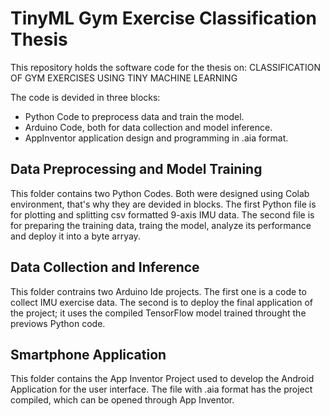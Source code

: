 # TinyML Gym Exercise Classification Thesis

This repository holds the software code for the thesis on: CLASSIFICATION OF GYM EXERCISES USING TINY MACHINE LEARNING

The code is devided in three blocks: 
- Python Code to preprocess data and train the model.
- Arduino Code, both for data collection and model inference.
- AppInventor application design and programming in .aia format. 


## Data Preprocessing and Model Training

This folder contains two Python Codes. Both were designed using Colab environment, that's why they are devided in blocks. The first Python file is for plotting and splitting csv formatted 9-axis IMU data. The second file is for preparing the training data, traing the model, analyze its performance and deploy it into a byte arryay. 


## Data Collection and Inference

This folder contrains two Arduino Ide projects. The first one is a code to collect IMU exercise data. The second is to deploy the final application of the project; it uses the compiled TensorFlow model trained throught the previows Python code. 


## Smartphone Application

This folder contains the App Inventor Project used to develop the Android Application for the user interface. The file with .aia format has the project compiled, which can be opened through App Inventor. 
